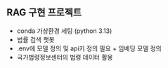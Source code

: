## RAG 구현 프로젝트

- conda 가상환경 세팅 (python 3.13)
- 법률 검색 챗봇
- .env에 모델 정의 및 api키 정의 필요 + 임베딩 모델 정의
- 국가법령정보센터의 법령 데이터 활용
